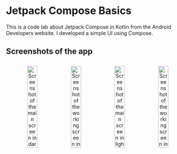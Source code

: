 # Jetpack Compose Basics
This is a code lab about Jetpack Compose in Kotlin from the Android Developers website. I developed a simple UI using Compose.
## Screenshots of the app
<div align="center" style="padding: 10px;">
    <img alt="Screenshot of the main screen in dark mode" src="https://user-images.githubusercontent.com/92806557/229182393-028028f0-6a3b-48de-a9c0-d7b898388059.png" width="24%"/>
    <img alt="Screenshot of the working screen in dark mode" src="https://user-images.githubusercontent.com/92806557/229182642-3c3e2bba-c1b4-4860-afb9-a474f4ccb8f0.png" width="24%"/>
    <img alt="Screenshot of the main screen in light mode" src="https://user-images.githubusercontent.com/92806557/229183512-e9ab535c-cbc0-4d5c-ad95-78b4db86bb95.png" width="24%"/>
    <img alt="Screenshot of the working screen in light mode" src="https://user-images.githubusercontent.com/92806557/229183216-0cc0235a-4de4-456b-8749-6dd2bc90c0c7.png" width="24%"/>
</div>


